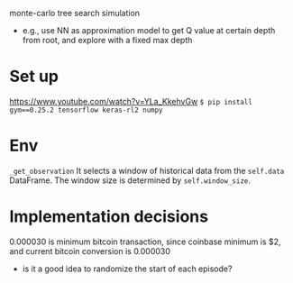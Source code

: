 monte-carlo tree search simulation
- e.g., use NN as approximation model to get Q value at certain depth from root, and explore with a fixed max depth


# Set up
https://www.youtube.com/watch?v=YLa_KkehvGw
`$ pip install gym==0.25.2 tensorflow keras-rl2 numpy`


# Env
`_get_observation` It selects a window of historical data from the `self.data` DataFrame. The window size is determined by `self.window_size`.

# Implementation decisions
0.000030 is minimum bitcoin transaction, since coinbase minimum is $2, and current bitcoin conversion is 0.000030

- is it a good idea to randomize the start of each episode?